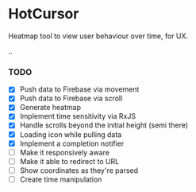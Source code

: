 # HotCursor

Heatmap tool to view user behaviour over time, for UX.

..

### TODO

- [x] Push data to Firebase via movement
- [x] Push data to Firebase via scroll
- [x] Generate heatmap
- [x] Implement time sensitivity via RxJS
- [x] Handle scrolls beyond the initial height (semi there)
- [x] Loading icon while pulling data
- [x] Implement a completion notifier
- [ ] Make it responsively aware
- [ ] Make it able to redirect to URL
- [ ] Show coordinates as they're parsed
- [ ] Create time manipulation
